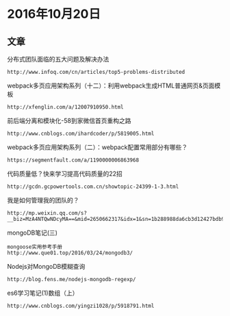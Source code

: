 # 2016年10月20日

## 文章
分布式团队面临的五大问题及解决办法
	
	http://www.infoq.com/cn/articles/top5-problems-distributed

webpack多页应用架构系列（十二）：利用webpack生成HTML普通网页&页面模板

	http://xfenglin.com/a/12007910950.html
	
前后端分离和模块化-58到家微信首页重构之路

	http://www.cnblogs.com/ihardcoder/p/5819005.html
	
webpack多页应用架构系列（二）：webpack配置常用部分有哪些？
	
	https://segmentfault.com/a/1190000006863968
	
代码质量低？快来学习提高代码质量的22招
	
	http://gcdn.gcpowertools.com.cn/showtopic-24399-1-3.html
	
我是如何管理我的团队的？
	
	http://mp.weixin.qq.com/s?__biz=MzA4NTQwNDcyMA==&mid=2650662317&idx=1&sn=1b288988da6cb3d12427bdb969067b8c&chksm=87d138f2b0a6b1e48080580d4a450ed36d7d0cd07c309c23d266556ec5dd2112bbd9e18d12af#wechat_redirect
	
mongoDB笔记(三)
	
	mongoose实用参考手册
	http://www.que01.top/2016/03/24/mongodb3/
	
Nodejs对MongoDB模糊查询
	
	http://blog.fens.me/nodejs-mongodb-regexp/
	
es6学习笔记(1)数组（上）

	http://www.cnblogs.com/yingzi1028/p/5918791.html